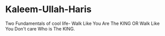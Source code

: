 # Kaleem-Ullah-Haris
Two Fundamentals of cool life- Walk Like You Are The KING OR Walk Like You Don't care Who is The KING.
